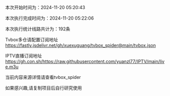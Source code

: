 
本次开始时间为：2024-11-20 05:20:43

本次执行完成时间为：2024-11-20 05:22:06

本次执行统计线路共计为：192条

Tvbox多仓请配置订阅地址 https://fastly.jsdelivr.net/gh/xuexuguang/tvbox_spider@main/tvbox.json

IPTV直播订阅地址 https://gh.con.sh/https://raw.githubusercontent.com/yuanzl77/IPTV/main/live.m3u

当前内容来源详情请查看tvbox_spider

如果感兴趣,请复制项目后自行研究使用

